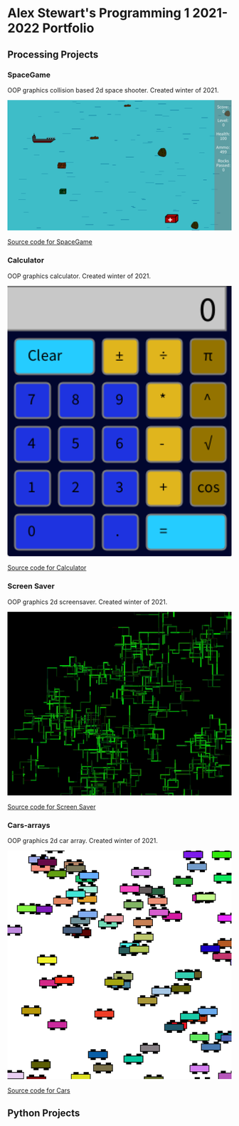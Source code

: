 # Alex Stewart's Programming 1 2021-2022 Portfolio

## Processing Projects

### SpaceGame
OOP graphics collision based 2d space shooter. Created winter of 2021.

![SpaceGame](https://github.com/AlexDStew1209/programing1portfolio/blob/gh-pages/images/spacegame.png?raw=true)

[Source code for SpaceGame](https://github.com/AlexDStew1209/programing1portfolio/blob/gh-pages/src/SpaceGame.zip)

### Calculator
OOP graphics calculator. Created winter of 2021.

![Calculator](https://github.com/AlexDStew1209/programing1portfolio/blob/gh-pages/images/calculator.png?raw=true)

[Source code for Calculator](https://github.com/AlexDStew1209/programing1portfolio/blob/gh-pages/src/Calculator.zip)

### Screen Saver
OOP graphics 2d screensaver. Created winter of 2021.

![ScreenSaver](https://github.com/AlexDStew1209/programing1portfolio/blob/gh-pages/images/screensaver.png?raw=true)

[Source code for Screen Saver](https://github.com/AlexDStew1209/programing1portfolio/blob/gh-pages/src/ScreenSaver.zip)

### Cars-arrays
OOP graphics 2d car array. Created winter of 2021.

![Cars](https://github.com/AlexDStew1209/programing1portfolio/blob/gh-pages/images/cars.png?raw=true)

[Source code for Cars](https://github.com/AlexDStew1209/programing1portfolio/blob/gh-pages/src/Cars.zip)


## Python Projects
